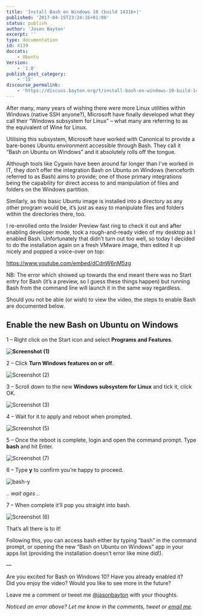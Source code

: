 ```yaml
---
title: 'Install Bash on Windows 10 (build 14316+)'
published: '2017-04-15T23:24:16+01:00'
status: publish
author: 'Jason Bayton'
excerpt: ''
type: documentation
id: 4139
doccats:
    - Ubuntu
Version:
    - '1.0'
publish_post_category:
    - '15'
discourse_permalink:
    - 'https://discuss.bayton.org/t/install-bash-on-windows-10-build-14316/54'
---
```

After many, many years of wishing there were more Linux utilities within Windows (native SSH anyone?), Microsoft have finally developed what they call their “Windows subsystem for Linux” – what many are referring to as the equivalent of Wine for Linux.

Utilising this subsystem, Microsoft have worked with Canonical to provide a bare-bones Ubuntu environment accessible through Bash. They call it “Bash on Ubuntu on Windows” and it absolutely rolls off the tongue.

Although tools like Cygwin have been around far longer than I’ve worked in IT, they don’t offer the integration Bash on Ubuntu on Windows (henceforth referred to as Bash) aims to provide; one of those primary integrations being the capability for direct access to and manipulation of files and folders on the Windows partition.

Similarly, as this basic Ubuntu image is installed into a directory as any other program would be, it’s just as easy to manipulate files and folders within the directories there, too.

I re-enrolled onto the Insider Preview fast ring to check it out and after enabling developer mode, took a rough-and-ready video of my desktop as I enabled Bash. Unfortunately that didn’t turn out too well, so today I decided to do the installation again on a fresh VMware image, then edited it up nicely and popped a voice-over on top:

https://www.youtube.com/embed/dCdnW6nM5zg

NB: The error which showed up towards the end meant there was no Start entry for Bash (it’s a preview, so I guess these things happen) but running Bash from the command line will launch it in the same way regardless.

Should you not be able (or wish) to view the video, the steps to enable Bash are documented below.

Enable the new Bash on Ubuntu on Windows
----------------------------------------

1 – Right click on the Start icon and select **Programs and Features**.

**![Screenshot (1)](//bayton.orghttps://r2_worker.bayton.workers.dev/uploads/2016/04/Screenshot-1.png)**

2 – Click **Turn Windows features on or off**.

![Screenshot (2)](//bayton.orghttps://r2_worker.bayton.workers.dev/uploads/2016/04/Screenshot-2.png)

3 – Scroll down to the new **Windows subsystem for Linux** and tick it, click OK.

![Screenshot (3)](//bayton.orghttps://r2_worker.bayton.workers.dev/uploads/2016/04/Screenshot-3.png)

4 – Wait for it to apply and reboot when prompted.

![Screenshot (5)](//bayton.orghttps://r2_worker.bayton.workers.dev/uploads/2016/04/Screenshot-5.png)

5 – Once the reboot is complete, login and open the command prompt. Type **bash** and hit Enter.

![Screenshot (7)](//bayton.orghttps://r2_worker.bayton.workers.dev/uploads/2016/04/Screenshot-7.png)

6 – Type **y** to confirm you’re happy to proceed.

![bash-y](//bayton.orghttps://r2_worker.bayton.workers.dev/uploads/2016/04/bash-y.png)

*.. wait ages ..*

7 – When complete it’ll pop you straight into bash.

![Screenshot (6)](//bayton.orghttps://r2_worker.bayton.workers.dev/uploads/2016/04/Screenshot-6.png)

That’s all there is to it!

Following this, you can access bash either by typing “bash” in the command prompt, or opening the new “Bash on Ubuntu on Windows” app in your apps list (providing the installation doesn’t error like mine did!).

—

Are you excited for Bash on Windows 10? Have you already enabled it?  
Did you enjoy the video? Would you like to see more in the future?

Leave me a comment or tweet me [@jasonbayton](//twitter.com/jasonbayton) with your thoughts.

*Noticed an error above? Let me know in the comments, tweet or [email me](mailto:jason@bayton.org).*